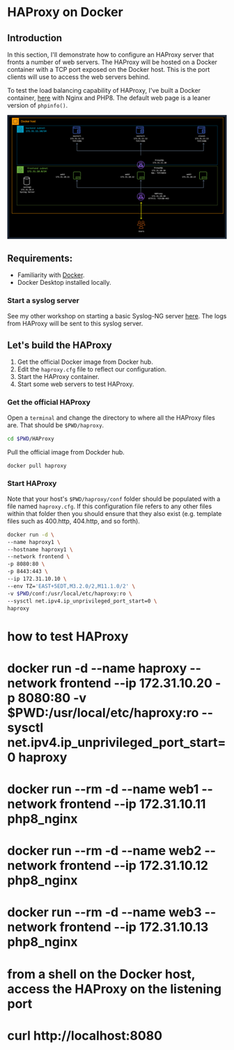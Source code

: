 # HAProxy on Docker

## Introduction

In this section, I'll demonstrate how to configure an HAProxy server that fronts a number of web servers. The HAProxy will be hosted on a Docker container with a TCP port exposed on the Docker host. This is the port clients will use to access the web servers behind.

To test the load balancing capability of HAProxy, I've built a Docker container, [here](https://github.com/ddella/PHP8-Nginx) with Nginx and PHP8. The default web page is a leaner version of `phpinfo()`.

![Architecture](images/architecture.png)

## Requirements:

* Familiarity with [Docker](https://www.docker.com/).
* Docker Desktop installed locally.

### Start a syslog server

See my other workshop on starting a basic Syslog-NG server [here](https://github.com/ddella/Syslog-NG). The logs from HAProxy will be sent to this syslog server.

## Let's build the HAProxy

1. Get the official Docker image from Docker hub.
2. Edit the `haproxy.cfg` file to reflect our configuration.
3. Start the HAProxy container.
4. Start some web servers to test HAProxy.

### Get the official HAProxy

Open a `terminal` and change the directory to where all the HAProxy files are. That should be `$PWD/haproxy`.

```sh
cd $PWD/HAProxy
```

Pull the official image from Dockder hub.

```sh
docker pull haproxy
```

### Start HAProxy

Note that your host's `$PWD/haproxy/conf` folder should be populated with a file named `haproxy.cfg`. If this configuration file refers to any other files within that folder then you should ensure that they also exist (e.g. template files such as 400.http, 404.http, and so forth).

```sh
docker run -d \
--name haproxy1 \
--hostname haproxy1 \
--network frontend \
-p 8080:80 \
-p 8443:443 \
--ip 172.31.10.10 \
--env TZ='EAST+5EDT,M3.2.0/2,M11.1.0/2' \
-v $PWD/conf:/usr/local/etc/haproxy:ro \
--sysctl net.ipv4.ip_unprivileged_port_start=0 \
haproxy
```

# how to test HAProxy
# docker run -d --name haproxy --network frontend --ip 172.31.10.20 -p 8080:80 -v $PWD:/usr/local/etc/haproxy:ro --sysctl net.ipv4.ip_unprivileged_port_start=0 haproxy
# docker run --rm -d --name web1 --network frontend --ip 172.31.10.11 php8_nginx
# docker run --rm -d --name web2 --network frontend --ip 172.31.10.12 php8_nginx
# docker run --rm -d --name web3 --network frontend --ip 172.31.10.13 php8_nginx
# from a shell on the Docker host, access the HAProxy on the listening port
# curl http://localhost:8080
